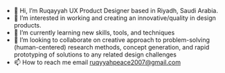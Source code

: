 - 👋 Hi, I’m Ruqayyah UX Product Designer based in Riyadh, Saudi Arabia. 
- 👀 I’m interested in working and creating an innovative/quality in design products. 
- 🌱 I’m currently learning new skills, tools, and techniques
- 💞️ I’m looking to collaborate on creative approach to problem-solving (human-centered) research methods, concept generation, and rapid prototyping of solutions to any related design challenges
- 📫 How to reach me email ruqyyahpeace2007@gmail.com
<!---Ruqayyah-af/Ruqayyah-af is a ✨ special ✨ repository because its `README.md` (this file) appears on your GitHub profile.
You can click the Preview link to take a look at your changes.
--->
